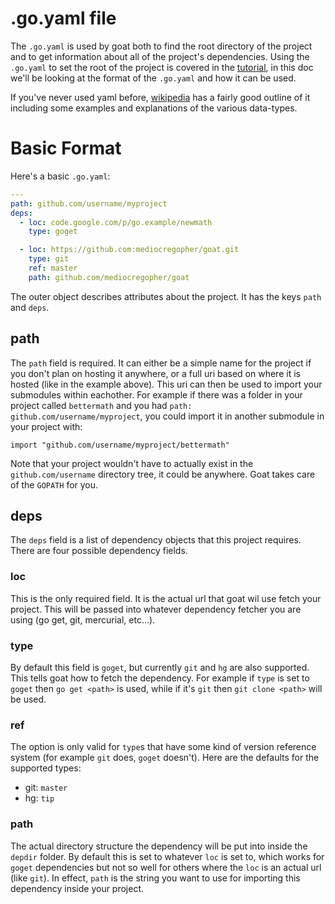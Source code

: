 # .go.yaml file

The `.go.yaml` is used by goat both to find the root directory of the project
and to get information about all of the project's dependencies. Using the
`.go.yaml` to set the root of the project is covered in the
[tutorial](/docs/tut.md), in this doc we'll be looking at the format of the
`.go.yaml` and how it can be used.

If you've never used yaml before, [wikipedia][yaml] has a fairly good outline of
it including some examples and explanations of the various data-types.

# Basic Format

Here's a basic `.go.yaml`:

```yaml
---
path: github.com/username/myproject
deps:
  - loc: code.google.com/p/go.example/newmath
    type: goget

  - loc: https://github.com:mediocregopher/goat.git
    type: git
    ref: master
    path: github.com/mediocregopher/goat
```

The outer object describes attributes about the project. It has the keys `path`
and `deps`.

## path

The `path` field is required. It can either be a simple name for the project if
you don't plan on hosting it anywhere, or a full uri based on where it is hosted
(like in the example above). This uri can then be used to import your submodules
within eachother. For example if there was a folder in your project called
`bettermath` and you had `path: github.com/username/myproject`, you could import
it in another submodule in your project with:

```
import "github.com/username/myproject/bettermath"
```

Note that your project wouldn't have to actually exist in the
`github.com/username` directory tree, it could be anywhere. Goat takes care of
the `GOPATH` for you.

## deps

The `deps` field is a list of dependency objects that this project requires.
There are four possible dependency fields.

### loc

This is the only required field. It is the actual url that goat wil use fetch
your project. This will be passed into whatever dependency fetcher you are using
(go get, git, mercurial, etc...).

### type

By default this field is `goget`, but currently `git` and `hg` are also
supported. This tells goat how to fetch the dependency. For example if `type` is
set to `goget` then `go get <path>` is used, while if it's `git` then `git clone
<path>` will be used.

### ref

The option is only valid for `type`s that have some kind of version reference
system (for example `git` does, `goget` doesn't). Here are the defaults for the
supported types:

* git: `master`
* hg:  `tip`

### path

The actual directory structure the dependency will be put into inside the `depdir`
folder. By default this is set to whatever `loc` is set to, which works for
`goget` dependencies but not so well for others where the `loc` is an actual url
(like `git`). In effect, `path` is the string you want to use for importing this
dependency inside your project.

[yaml]: http://en.wikipedia.org/wiki/YAML
